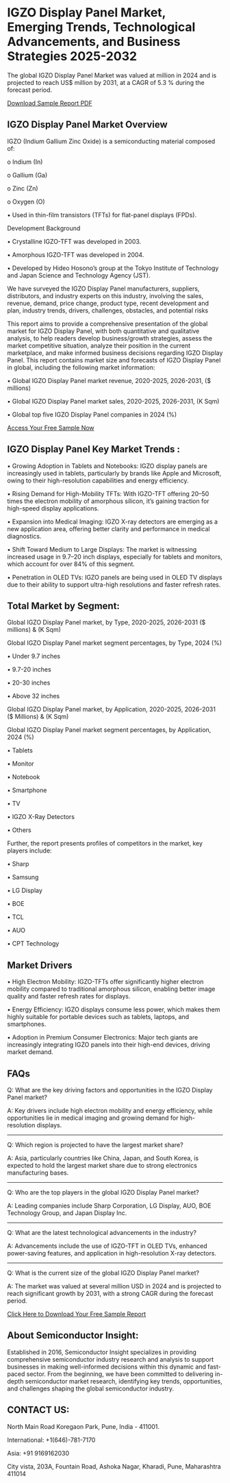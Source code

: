 <h1>IGZO Display Panel Market, Emerging Trends, Technological Advancements, and Business Strategies 2025-2032</h1>

The global IGZO Display Panel Market was valued at million in 2024 and is projected to reach US$ million by 2031, at a CAGR of 5.3 % during the forecast period.

[Download Sample Report PDF](https://semiconductorinsight.com/download-sample-report/?product_id=91056)


<h2>IGZO Display Panel Market Overview</h2>

IGZO (Indium Gallium Zinc Oxide) is a semiconducting material composed of:

o	Indium (In)

o	Gallium (Ga)

o	Zinc (Zn)

o	Oxygen (O)

•	Used in thin-film transistors (TFTs) for flat-panel displays (FPDs).

Development Background

•	Crystalline IGZO-TFT was developed in 2003.

•	Amorphous IGZO-TFT was developed in 2004.

•	Developed by Hideo Hosono’s group at the Tokyo Institute of Technology and Japan Science and Technology Agency (JST).

We have surveyed the IGZO Display Panel manufacturers, suppliers, distributors, and industry experts on this industry, involving the sales, revenue, demand, price change, product type, recent development and plan, industry trends, drivers, challenges, obstacles, and potential risks

This report aims to provide a comprehensive presentation of the global market for IGZO Display Panel, with both quantitative and qualitative analysis, to help readers develop business/growth strategies, assess the market competitive situation, analyze their position in the current marketplace, and make informed business decisions regarding IGZO Display Panel. This report contains market size and forecasts of IGZO Display Panel in global, including the following market information:

•	Global IGZO Display Panel market revenue, 2020-2025, 2026-2031, ($ millions)

•	Global IGZO Display Panel market sales, 2020-2025, 2026-2031, (K Sqm)

•	Global top five IGZO Display Panel companies in 2024 (%)

[Access Your Free Sample Now](https://semiconductorinsight.com/report/igzo-display-panel-market/)

<h2>IGZO Display Panel Key Market Trends  :</h2>

•	Growing Adoption in Tablets and Notebooks: IGZO display panels are increasingly used in tablets, particularly by brands like Apple and Microsoft, owing to their high-resolution capabilities and energy efficiency.

•	Rising Demand for High-Mobility TFTs: With IGZO-TFT offering 20–50 times the electron mobility of amorphous silicon, it’s gaining traction for high-speed display applications.

•	Expansion into Medical Imaging: IGZO X-ray detectors are emerging as a new application area, offering better clarity and performance in medical diagnostics.

•	Shift Toward Medium to Large Displays: The market is witnessing increased usage in 9.7–20 inch displays, especially for tablets and monitors, which account for over 84% of this segment.

•	Penetration in OLED TVs: IGZO panels are being used in OLED TV displays due to their ability to support ultra-high resolutions and faster refresh rates.

<h2>Total Market by Segment:</h2>

Global IGZO Display Panel market, by Type, 2020-2025, 2026-2031 ($ millions) & (K Sqm)

Global IGZO Display Panel market segment percentages, by Type, 2024 (%)

•	Under 9.7 inches

•	9.7-20 inches

•	20-30 inches

•	Above 32 inches

Global IGZO Display Panel market, by Application, 2020-2025, 2026-2031 ($ Millions) & (K Sqm)

Global IGZO Display Panel market segment percentages, by Application, 2024 (%)

•	Tablets

•	Monitor

•	Notebook

•	Smartphone

•	TV

•	IGZO X-Ray Detectors

•	Others

Further, the report presents profiles of competitors in the market, key players include:

•	Sharp

•	Samsung

•	LG Display

•	BOE

•	TCL

•	AUO

•	CPT Technology

<h2>Market Drivers</h2>

•	High Electron Mobility: IGZO-TFTs offer significantly higher electron mobility compared to traditional amorphous silicon, enabling better image quality and faster refresh rates for displays.

•	Energy Efficiency: IGZO displays consume less power, which makes them highly suitable for portable devices such as tablets, laptops, and smartphones.

•	Adoption in Premium Consumer Electronics: Major tech giants are increasingly integrating IGZO panels into their high-end devices, driving market demand.

<h2>FAQs</h2>

Q: What are the key driving factors and opportunities in the IGZO Display Panel market?

A: Key drivers include high electron mobility and energy efficiency, while opportunities lie in medical imaging and growing demand for high-resolution displays.

________________________________________

Q: Which region is projected to have the largest market share?

A: Asia, particularly countries like China, Japan, and South Korea, is expected to hold the largest market share due to strong electronics manufacturing bases.

________________________________________

Q: Who are the top players in the global IGZO Display Panel market?

A: Leading companies include Sharp Corporation, LG Display, AUO, BOE Technology Group, and Japan Display Inc.

________________________________________

Q: What are the latest technological advancements in the industry?

A: Advancements include the use of IGZO-TFT in OLED TVs, enhanced power-saving features, and application in high-resolution X-ray detectors.

________________________________________

Q: What is the current size of the global IGZO Display Panel market?

A: The market was valued at several million USD in 2024 and is projected to reach significant growth by 2031, with a strong CAGR during the forecast period.

[Click Here to Download Your Free Sample Report 
](https://semiconductorinsight.com/download-sample-report/?product_id=91056)

<h2>About Semiconductor Insight:</h2>

Established in 2016, Semiconductor Insight specializes in providing comprehensive semiconductor industry research and analysis to support businesses in making well-informed decisions within this dynamic and fast-paced sector. From the beginning, we have been committed to delivering in-depth semiconductor market research, identifying key trends, opportunities, and challenges shaping the global semiconductor industry.

<h2>CONTACT US:</h2>

North Main Road Koregaon Park, Pune, India - 411001.

International: +1(646)-781-7170

Asia: +91 9169162030

City vista, 203A, Fountain Road, Ashoka Nagar, Kharadi, Pune, Maharashtra 411014

